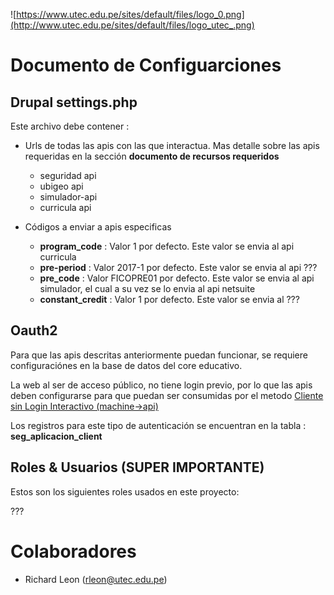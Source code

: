 ![https://www.utec.edu.pe/sites/default/files/logo_0.png](http://www.utec.edu.pe/sites/default/files/logo_utec_.png)

# Documento de Configuarciones

## Drupal settings.php

Este archivo debe contener :

* Urls de todas las apis con las que interactua. Mas detalle sobre las apis requeridas en la sección **documento de recursos requeridos**
    - seguridad api
    - ubigeo api
    - simulador-api
    - curricula api

* Códigos a enviar a apis especificas
    - **program_code** : Valor 1 por defecto. Este valor se envia al api curricula
    - **pre-period** : Valor 2017-1 por defecto. Este valor se envia al api ???
    - **pre_code** : Valor FICOPRE01 por defecto. Este valor se envia al api simulador, el cual a su vez se lo envia al api netsuite
    - **constant_credit** : Valor 1 por defecto. Este valor se envia al ???

## Oauth2

Para que las apis descritas anteriormente puedan funcionar, se requiere configuraciónes en la base de datos del core educativo.

La web al ser de acceso público, no tiene login previo, por lo que las apis deben configurarse para que puedan ser consumidas por el metodo [Cliente sin Login Interactivo (machine->api)](https://bitbucket.org/utecsup/documentacion-de-aplicaciones/wiki/apis/seguridad-api/endpoint_s2a_auth/Home)

Los registros para este tipo de autenticación se encuentran en la tabla : **seg_aplicacion_client**

## Roles & Usuarios (SUPER IMPORTANTE)

Estos son los siguientes roles usados en este proyecto:

???

# Colaboradores
*  Richard Leon (rleon@utec.edu.pe)
